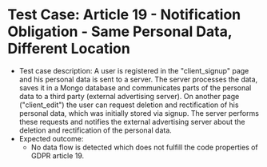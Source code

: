 # Test Case: Article 19 - Notification Obligation - Same Personal Data, Different Location
- Test case description: A user is registered in the "client_signup" page and his personal data is sent to a server. The server processes the data, saves it in a Mongo database and communicates parts of the personal data to a third party (external advertising server). On another page ("client_edit") the user can request deletion and rectification of his personal data, which was initially stored via signup. The server performs these requests and notifies the external advertising server about the deletion and rectification of the personal data. 
- Expected outcome:
  - No data flow is detected which does not fulfill the code properties of GDPR article 19.